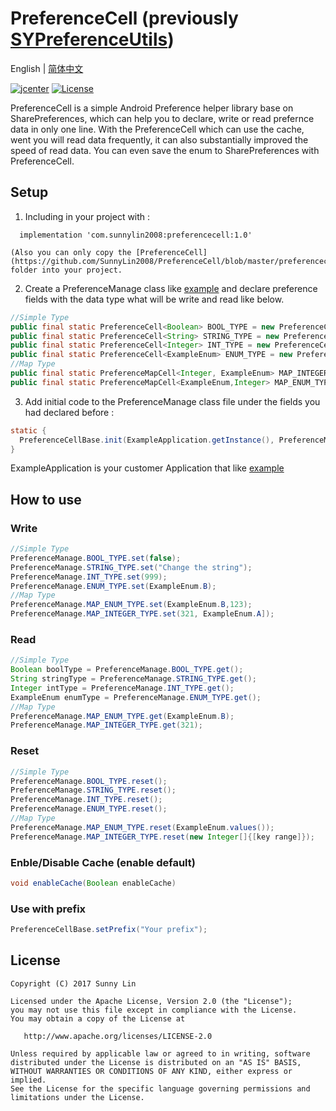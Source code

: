 # PreferenceCell (previously [SYPreferenceUtils](https://github.com/SunnyLin2008/SYPreferenceUtils))
English | [简体中文](./README.zh-cn.md)

[![jcenter](https://img.shields.io/badge/jcenter-1.0-brightgreen)](https://bintray.com/beta/#/sunnylin/Maven/PreferenceCell?tab=overview)
[![License](https://img.shields.io/badge/License-Apache%202-brightgreen)](https://www.apache.org/licenses/LICENSE-2.0.html)

PreferenceCell is a simple Android Preference helper library base on SharePreferences, which can help you to declare, write or read prefernce data in only one line. With the PreferenceCell which can use the cache, went you will read data frequently, it can also substantially improved the speed of read data. You can even save the enum to SharePreferences with PreferenceCell.


## Setup


1. Including in your project  with :
```
  implementation 'com.sunnylin2008:preferencecell:1.0'
```
    (Also you can only copy the [PreferenceCell](https://github.com/SunnyLin2008/PreferenceCell/blob/master/preferencecell/src/main/java/com/sunnylin/preferencecell/) folder into your project.
2. Create a PreferenceManage class like [example](https://github.com/SunnyLin2008/PreferenceCell/blob/master/sample/src/main/java/com/example/sunnylin/preferencecell/PreferenceManage.java) and declare preference fields with the data type what will be write and read like below.
```java
//Simple Type
public final static PreferenceCell<Boolean> BOOL_TYPE = new PreferenceCell<>(true); //a bool value preference 
public final static PreferenceCell<String> STRING_TYPE = new PreferenceCell<>(""); //a String value preference 
public final static PreferenceCell<Integer> INT_TYPE = new PreferenceCell<>(2); //a int value preference 
public final static PreferenceCell<ExampleEnum> ENUM_TYPE = new PreferenceCell<>(ExampleEnum.A); //a enum value that you declare and want to read and write to the preference.
//Map Type
public final static PreferenceMapCell<Integer, ExampleEnum> MAP_INTEGER_TYPE = new PreferenceMapCell<>(Integer.class, ExampleEnum.C); //a map enum value with int key preference 
public final static PreferenceMapCell<ExampleEnum,Integer> MAP_ENUM_TYPE = new PreferenceMapCell<>(ExampleEnum.class,0);//a map int value with enum key preference 
```
3. Add initial code to the PreferenceManage class file under the fields you had declared before :
```java
static {
  PreferenceCellBase.init(ExampleApplication.getInstance(), PreferenceManage.class);
}
```
  ExampleApplication is your customer Application that like [example](https://github.com/SunnyLin2008/PreferenceCell/blob/master/sample/src/main/java/com/example/sunnylin/preferencecell/ExampleApplication.java)

## How to use

### Write
```java
//Simple Type
PreferenceManage.BOOL_TYPE.set(false);
PreferenceManage.STRING_TYPE.set("Change the string");
PreferenceManage.INT_TYPE.set(999);
PreferenceManage.ENUM_TYPE.set(ExampleEnum.B);
//Map Type
PreferenceManage.MAP_ENUM_TYPE.set(ExampleEnum.B,123);
PreferenceManage.MAP_INTEGER_TYPE.set(321, ExampleEnum.A]);
```
### Read
```java
//Simple Type
Boolean boolType = PreferenceManage.BOOL_TYPE.get();
String stringType = PreferenceManage.STRING_TYPE.get();
Integer intType = PreferenceManage.INT_TYPE.get();
ExampleEnum enumType = PreferenceManage.ENUM_TYPE.get();
//Map Type
PreferenceManage.MAP_ENUM_TYPE.get(ExampleEnum.B);
PreferenceManage.MAP_INTEGER_TYPE.get(321);
 ```
 ### Reset
 ```java
 //Simple Type
 PreferenceManage.BOOL_TYPE.reset();
 PreferenceManage.STRING_TYPE.reset();
 PreferenceManage.INT_TYPE.reset();
 PreferenceManage.ENUM_TYPE.reset();
 //Map Type
 PreferenceManage.MAP_ENUM_TYPE.reset(ExampleEnum.values());
 PreferenceManage.MAP_INTEGER_TYPE.reset(new Integer[]{[key range]});
  ```
  ### Enble/Disable Cache (enable default)
  ```java
  void enableCache(Boolean enableCache)
  ```
 ### Use with prefix
 ```java
 PreferenceCellBase.setPrefix("Your prefix");
 ```

## License

```
Copyright (C) 2017 Sunny Lin

Licensed under the Apache License, Version 2.0 (the "License");
you may not use this file except in compliance with the License.
You may obtain a copy of the License at

   http://www.apache.org/licenses/LICENSE-2.0

Unless required by applicable law or agreed to in writing, software
distributed under the License is distributed on an "AS IS" BASIS,
WITHOUT WARRANTIES OR CONDITIONS OF ANY KIND, either express or implied.
See the License for the specific language governing permissions and
limitations under the License.
```
